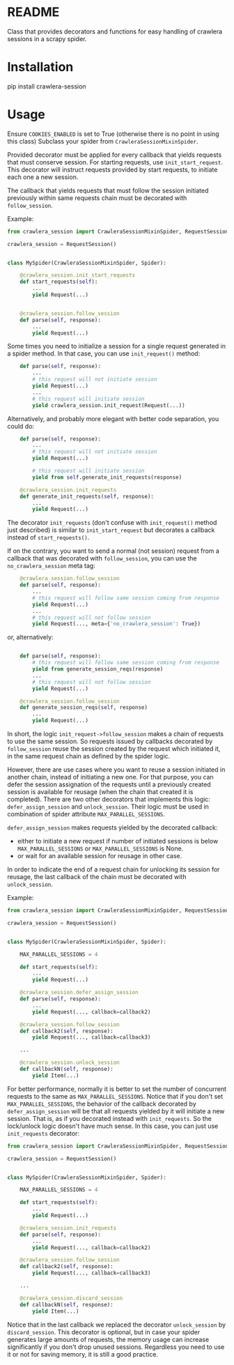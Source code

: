 # README

Class that provides decorators and functions for easy handling of crawlera sessions in a scrapy spider.

# Installation

pip install crawlera-session

# Usage

Ensure `COOKIES_ENABLED` is set to True (otherwise there is no point in using this class)
Subclass your spider from `CrawleraSessionMixinSpider`.

Provided decorator must be applied for every callback that yields requests that
must conserve session. For starting requests, use `init_start_request`. This decorator will
instruct requests provided by start requests, to initiate each one a new session.

The callback that yields requests that must follow the session initiated previously within same
requests chain must be decorated with `follow_session`.

Example:

```python
from crawlera_session import CrawleraSessionMixinSpider, RequestSession

crawlera_session = RequestSession()


class MySpider(CrawleraSessionMixinSpider, Spider):

    @crawlera_session.init_start_requests
    def start_requests(self):
        ...
        yield Request(...)


    @crawlera_session.follow_session
    def parse(self, response):
        ...
        yield Request(...)
```

Some times you need to initialize a session for a single request generated in a spider method. In that case,
you can use `init_request()` method:

```python
    def parse(self, response):
        ...
        # this request will not initiate session
        yield Request(...)
        ...
        # this request will initiate session
        yield crawlera_session.init_request(Request(...))
```

Alternatively, and probably more elegant with better code separation, you could do:


```python
    def parse(self, response):
        ...
        # this request will not initiate session
        yield Request(...)

        # this request will initiate session
        yield from self.generate_init_requests(response)

    @crawlera_session.init_requests
    def generate_init_requests(self, response):
        ...
        yield Request(...)
```

The decorator `init_requests` (don't confuse with `init_request()` method just described) is similar to `init_start_request`
but decorates a callback instead of `start_requests()`.

If on the contrary, you want to send a normal (not session) request from a callback that was decorated with `follow_session`,
you can use the `no_crawlera_session` meta tag:

```python
    @crawlera_session.follow_session
    def parse(self, response):
        ...
        # this request will follow same session coming from response
        yield Request(...)
        ...
        # this request will not follow session
        yield Request(..., meta={'no_crawlera_session': True})
```

or, alternatively:

```python

    def parse(self, response):
        # this request will follow same session coming from response
        yield from generate_session_reqs(response)
        ...
        # this request will not follow session
        yield Request(...)

    @crawlera_session.follow_session
    def generate_session_reqs(self, response)
        ...
        yield Request(...)

```


In short, the logic `init_request->follow_session` makes a chain of requests to use the same session. So requests issued by callbacks
decorated by `follow_session` reuse the session created by the request which initiated it, in the same request chain as defined
by the spider logic.

However, there are use cases where you want to reuse a session initiated in another chain, instead of initiating a new one.
For that purpose, you can defer the session assignation of the requests until a previously created session is available for reusage
(when the chain that created it is completed). There are two other decorators that implements this logic: `defer_assign_session` and
`unlock_session`. Their logic must be used in combination of spider attribute `MAX_PARALLEL_SESSIONS`.

`defer_assign_session` makes requests yielded by the decorated callback:
* either to initiate a new request if number of initiated sessions is below `MAX_PARALLEL_SESSIONS` or `MAX_PARALLEL_SESSIONS` is None.
* or wait for an available session for reusage in other case.

In order to indicate the end of a request chain for unlocking its session for reusage, the last callback of the chain must be
decorated with `unlock_session`.

Example:

```python
from crawlera_session import CrawleraSessionMixinSpider, RequestSession

crawlera_session = RequestSession()


class MySpider(CrawleraSessionMixinSpider, Spider):

    MAX_PARALLEL_SESSIONS = 4

    def start_requests(self):
        ...
        yield Request(...)

    @crawlera_session.defer_assign_session
    def parse(self, response):
        ...
        yield Request(..., callback=callback2)

    @crawlera_session.follow_session
    def callback2(self, response):
        yield Request(..., callback=callback3)

    ...

    @crawlera_session.unlock_session
    def callbackN(self, response):
        yield Item(...)

```

For better performance, normally it is better to set the number of concurrent requests to the same as `MAX_PARALLEL_SESSIONS`.
Notice that if you don't set `MAX_PARALLEL_SESSIONS`, the behavior of the callback decorated by `defer_assign_session` will
be that all requests yielded by it will initiate a new session. That is, as if you decorated instead with `init_requests`.
So the lock/unlock logic doesn't have much sense. In this case, you can just use `init_requests` decorator:


```python
from crawlera_session import CrawleraSessionMixinSpider, RequestSession

crawlera_session = RequestSession()


class MySpider(CrawleraSessionMixinSpider, Spider):

    MAX_PARALLEL_SESSIONS = 4

    def start_requests(self):
        ...
        yield Request(...)

    @crawlera_session.init_requests
    def parse(self, response):
        ...
        yield Request(..., callback=callback2)

    @crawlera_session.follow_session
    def callback2(self, response):
        yield Request(..., callback=callback3)

    ...

    @crawlera_session.discard_session
    def callbackN(self, response):
        yield Item(...)

```


Notice that in the last callback we replaced the decorator `unlock_session` by `discard_session`. This decorator is optional, but in
case your spider generates large amounts of requests, the memory usage can increase significantly if you don't drop unused sessions.
Regardless you need to use it or not for saving memory, it is still a good practice.
